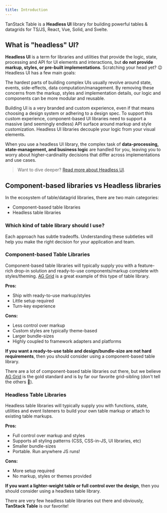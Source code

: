 ```yaml
---
title: Introduction
---
```


TanStack Table is a **Headless UI** library for building powerful tables & datagrids for TS/JS, React, Vue, Solid, and Svelte.

## What is "headless" UI?

**Headless UI** is a term for libraries and utilities that provide the logic, state, processing and API for UI elements and interactions, but **do not provide markup, styles, or pre-built implementations**. Scratching your head yet? 😉 Headless UI has a few main goals:

The hardest parts of building complex UIs usually revolve around state, events, side-effects, data computation/management. By removing these concerns from the markup, styles and implementation details, our logic and components can be more modular and reusable.

Building UI is a very branded and custom experience, even if that means choosing a design system or adhering to a design spec. To support this custom experience, component-based UI libraries need to support a massive (and seemingly endless) API surface around markup and style customization. Headless UI libraries decouple your logic from your visual elements.

When you use a headless UI library, the complex task of **data-processing, state-management, and business logic** are handled for you, leaving you to worry about higher-cardinality decisions that differ across implementations and use cases.

> Want to dive deeper? [Read more about Headless UI](https://www.merrickchristensen.com/articles/headless-user-interface-components/).

## Component-based libraries vs Headless libraries

In the ecosystem of table/datagrid libraries, there are two main categories:

- Component-based table libraries
- Headless table libraries

### Which kind of table library should I use?

Each approach has subtle tradeoffs. Understanding these subtleties will help you make the right decision for your application and team.

### Component-based Table Libraries

Component-based table libraries will typically supply you with a feature-rich drop-in solution and ready-to-use components/markup complete with styles/theming. [AG Grid](https://ag-grid.com/react-data-grid/?utm_source=reacttable&utm_campaign=githubreacttable) is a great example of this type of table library.

**Pros:**

- Ship with ready-to-use markup/styles
- Little setup required
- Turn-key experience

**Cons:**

- Less control over markup
- Custom styles are typically theme-based
- Larger bundle-sizes
- Highly coupled to framework adapters and platforms

**If you want a ready-to-use table and design/bundle-size are not hard requirements**, then you should consider using a component-based table library.

There are a lot of component-based table libraries out there, but we believe [AG Grid](https://ag-grid.com/react-data-grid/?utm_source=reacttable&utm_campaign=githubreacttable) is the gold standard and is by far our favorite grid-sibling (don't tell the others 🤫).

### Headless Table Libraries

Headless table libraries will typically supply you with functions, state, utilities and event listeners to build your own table markup or attach to existing table markups.

**Pros:**

- Full control over markup and styles
- Supports all styling patterns (CSS, CSS-in-JS, UI libraries, etc)
- Smaller bundle-sizes
- Portable. Run anywhere JS runs!

**Cons:**

- More setup required
- No markup, styles or themes provided

**If you want a lighter-weight table or full control over the design**, then you should consider using a headless table library.

There are very few headless table libraries out there and obviously, **TanStack Table** is our favorite!

